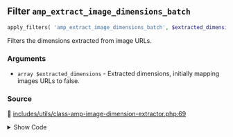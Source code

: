 ## Filter `amp_extract_image_dimensions_batch`

```php
apply_filters( 'amp_extract_image_dimensions_batch', $extracted_dimensions );
```

Filters the dimensions extracted from image URLs.

### Arguments

* `array $extracted_dimensions` - Extracted dimensions, initially mapping images URLs to false.

### Source

:link: [includes/utils/class-amp-image-dimension-extractor.php:69](../../includes/utils/class-amp-image-dimension-extractor.php#L69)

<details>
<summary>Show Code</summary>

```php
$extracted_dimensions = apply_filters( 'amp_extract_image_dimensions_batch', $extracted_dimensions );
```

</details>
